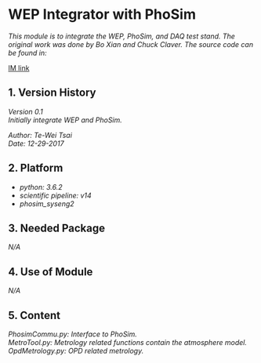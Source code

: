 # WEP Integrator with PhoSim

*This module is to integrate the WEP, PhoSim, and DAQ test stand. The original work was done by Bo Xian and Chuck Claver. The source code can be found in:*

[IM link](https://github.com/bxin/IM)

## 1. Version History

*Version 0.1*
<br/>
*Initially integrate WEP and PhoSim.*

*Author: Te-Wei Tsai*
<br/>
*Date: 12-29-2017*

## 2. Platform

- *python: 3.6.2*
- *scientific pipeline: v14*
- *phosim_syseng2*

## 3. Needed Package

*N/A*

## 4. Use of Module

*N/A*

## 5. Content

*PhosimCommu.py: Interface to PhoSim.*
<br/>
*MetroTool.py: Metrology related functions contain the atmosphere model.*
<br/>
*OpdMetrology.py: OPD related metrology.*